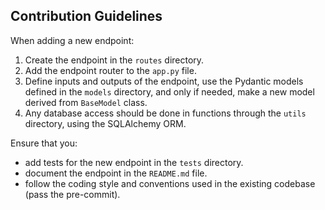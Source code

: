 ## Contribution Guidelines

When adding a new endpoint:
1. Create the endpoint in the `routes` directory.
2. Add the endpoint router to the `app.py` file.
3. Define inputs and outputs of the endpoint, use the Pydantic models defined in the `models` directory, and only if needed, make a new model derived from `BaseModel` class.
4. Any database access should be done in functions through the `utils` directory, using the SQLAlchemy ORM. 

Ensure that you:
- add tests for the new endpoint in the `tests` directory.
- document the endpoint in the `README.md` file.
- follow the coding style and conventions used in the existing codebase (pass the pre-commit).
